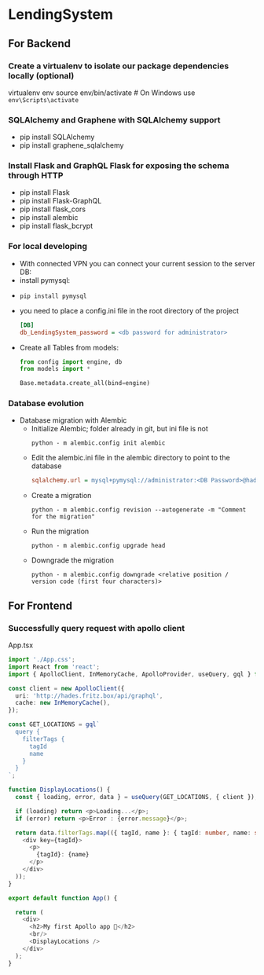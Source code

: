 # LendingSystem

## For Backend
### Create a virtualenv to isolate our package dependencies locally (optional)
virtualenv env
source env/bin/activate  # On Windows use `env\Scripts\activate`

### SQLAlchemy and Graphene with SQLAlchemy support
- pip install SQLAlchemy
- pip install graphene_sqlalchemy

### Install Flask and GraphQL Flask for exposing the schema through HTTP
- pip install Flask
- pip install Flask-GraphQL
- pip install flask_cors
- pip install alembic
- pip install flask_bcrypt

### For local developing
- With connected VPN you can connect your current session to the server DB:
- install pymysql:
- ```shell
  pip install pymysql
  ```
- you need to place a config.ini file in the root directory of the project
  ```ini
  [DB]
  db_LendingSystem_password = <db password for administrator>
  ```
- Create all Tables from models:
  ```python
  from config import engine, db
  from models import *

  Base.metadata.create_all(bind=engine)

### Database evolution
- Database migration with Alembic
  - Initialize Alembic; folder already in git, but ini file is not
    ```shell
    python - m alembic.config init alembic
    ```
  - Edit the alembic.ini file in the alembic directory to point to the database
    ```ini
    sqlalchemy.url = mysql+pymysql://administrator:<DB Password>@hades.fritz.box:3306/LendingSystem
    ```
  - Create a migration
    ```shell
    python - m alembic.config revision --autogenerate -m "Comment for the migration"
    ```
  - Run the migration
    ```shell
    python - m alembic.config upgrade head
    ```
  - Downgrade the migration
    ```shell
    python - m alembic.config downgrade <relative position / version code (first four characters)>
    ```

## For Frontend
### Successfully query request with apollo client
App.tsx
```typescript
import './App.css';
import React from 'react';
import { ApolloClient, InMemoryCache, ApolloProvider, useQuery, gql } from '@apollo/client';

const client = new ApolloClient({
  uri: 'http://hades.fritz.box/api/graphql',
  cache: new InMemoryCache(),
});

const GET_LOCATIONS = gql`
  query {
    filterTags {
      tagId
      name
    }
  }
`;

function DisplayLocations() {
  const { loading, error, data } = useQuery(GET_LOCATIONS, { client });

  if (loading) return <p>Loading...</p>;
  if (error) return <p>Error : {error.message}</p>;

  return data.filterTags.map(({ tagId, name }: { tagId: number, name: string }) => (
    <div key={tagId}>
      <p>
        {tagId}: {name}
      </p>
    </div>
  ));
}

export default function App() {

  return (
    <div>
      <h2>My first Apollo app 🚀</h2>
      <br/>
      <DisplayLocations />
    </div>
  );
}	
